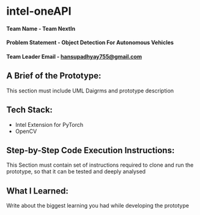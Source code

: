 # intel-oneAPI

#### Team Name - Team NextIn
#### Problem Statement -  Object Detection For Autonomous Vehicles
#### Team Leader Email - hansupadhyay755@gmail.com

## A Brief of the Prototype:
  This section must include UML Daigrms and prototype description
  
## Tech Stack: 
   + Intel Extension for PyTorch
   + OpenCV
   
   
   
## Step-by-Step Code Execution Instructions:
  This Section must contain set of instructions required to clone and run the prototype, so that it can be tested and deeply analysed
  
## What I Learned:
   Write about the biggest learning you had while developing the prototype
